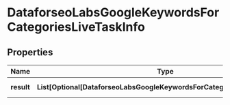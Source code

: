 # DataforseoLabsGoogleKeywordsForCategoriesLiveTaskInfo


## Properties

| Name | Type | Description | Notes |
|------------ | ------------- | ------------- | -------------|
**result** | **List[Optional[DataforseoLabsGoogleKeywordsForCategoriesLiveResultInfo]]** | array of results |[optional]|